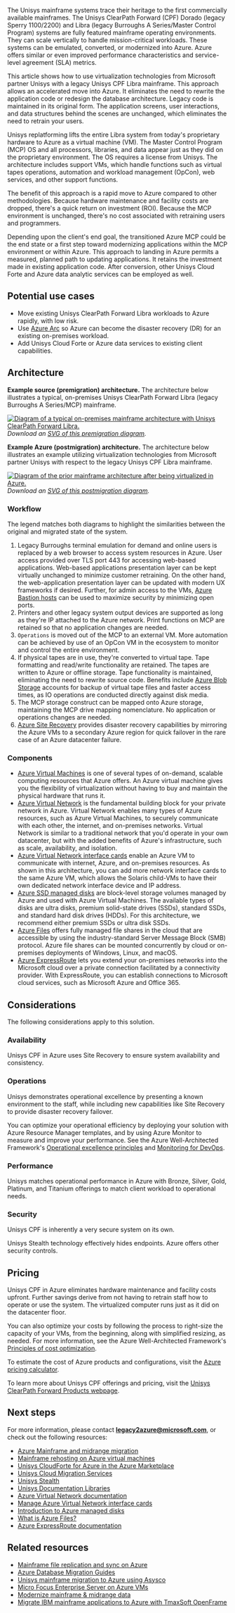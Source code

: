 <!-- cSpell:ignore Unisys ClearPath postmigration HDDs Asysco Tmax tmaxsoft openframe replatforming replatformed -->

The Unisys mainframe systems trace their heritage to the first commercially available mainframes. The Unisys ClearPath Forward (CPF) Dorado (legacy Sperry 1100/2200) and Libra (legacy Burroughs A Series/Master Control Program) systems are fully featured mainframe operating environments. They can scale vertically to handle mission-critical workloads. These systems can be emulated, converted, or modernized into Azure. Azure offers similar or even improved performance characteristics and service-level agreement (SLA) metrics.

This article shows how to use virtualization technologies from Microsoft partner Unisys with a legacy Unisys CPF Libra mainframe. This approach allows an accelerated move into Azure. It eliminates the need to rewrite the application code or redesign the database architecture. Legacy code is maintained in its original form. The application screens, user interactions, and data structures behind the scenes are unchanged, which eliminates the need to retrain your users.

Unisys replatforming lifts the entire Libra system from today's proprietary hardware to Azure as a virtual machine (VM). The Master Control Program (MCP) OS and all processors, libraries, and data appear just as they did on the proprietary environment. The OS requires a license from Unisys. The architecture includes support VMs, which handle functions such as virtual tapes operations, automation and workload management (OpCon), web services, and other support functions.

The benefit of this approach is a rapid move to Azure compared to other methodologies. Because hardware maintenance and facility costs are dropped, there's a quick return on investment (ROI). Because the MCP environment is unchanged, there's no cost associated with retraining users and programmers.

Depending upon the client's end goal, the transitioned Azure MCP could be the end state or a first step toward modernizing applications within the MCP environment or within Azure. This approach to landing in Azure permits a measured, planned path to updating applications. It retains the investment made in existing application code. After conversion, other Unisys Cloud Forte and Azure data analytic services can be employed as well.

## Potential use cases

- Move existing Unisys ClearPath Forward Libra workloads to Azure rapidly, with low risk.
- Use [Azure Arc](https://azure.microsoft.com/services/azure-arc/) so Azure can become the disaster recovery (DR) for an existing on-premises workload.
- Add Unisys Cloud Forte or Azure data services to existing client capabilities.

## Architecture

**Example source (premigration) architecture.** The architecture below illustrates a typical, on-premises Unisys ClearPath Forward Libra (legacy Burroughs A Series/MCP) mainframe.

[![Diagram of a typical on-premises mainframe architecture with Unisys ClearPath Forward Libra.](./media/unisys-clearpath-forward-mainframe-rehost-diagram-premigration-inline.png)](./media/unisys-clearpath-forward-mainframe-rehost-diagram-premigration-expanded.png#lightbox)
*Download an [SVG of this premigration diagram](./media/unisys-clearpath-forward-mainframe-rehost-diagram-premigration.svg).*

**Example Azure (postmigration) architecture.** The architecture below illustrates an example utilizing virtualization technologies from Microsoft partner Unisys with respect to the legacy Unisys CPF Libra mainframe.

[![Diagram of the prior mainframe architecture after being virtualized in Azure.](./media/unisys-clearpath-forward-mainframe-rehost-diagram-postmigration-inline.png)](./media/unisys-clearpath-forward-mainframe-rehost-diagram-postmigration-expanded.png#lightbox)
*Download an [SVG of this postmigration diagram](./media/unisys-clearpath-forward-mainframe-rehost-diagram-postmigration.svg).*

### Workflow

The legend matches both diagrams to highlight the similarities between the original and migrated state of the system.

1. Legacy Burroughs terminal emulation for demand and online users is replaced by a web browser to access system resources in Azure. User access provided over TLS port 443 for accessing web-based applications. Web-based applications presentation layer can be kept virtually unchanged to minimize customer retraining. On the other hand, the web-application presentation layer can be updated with modern UX frameworks if desired. Further, for admin access to the VMs, [Azure Bastion hosts](https://azure.microsoft.com/services/azure-bastion/) can be used to maximize security by minimizing open ports.
1. Printers and other legacy system output devices are supported as long as they're IP attached to the Azure network. Print functions on MCP are retained so that no application changes are needed.
1. `Operations` is moved out of the MCP to an external VM. More automation can be achieved by use of an OpCon VM in the ecosystem to monitor and control the entire environment.
1. If physical tapes are in use, they're converted to virtual tape. Tape formatting and read/write functionality are retained. The tapes are written to Azure or offline storage. Tape functionality is maintained, eliminating the need to rewrite source code. Benefits include [Azure Blob Storage](https://azure.microsoft.com/services/storage/blobs/) accounts for backup of virtual tape files and faster access times, as IO operations are conducted directly against disk media.
1. The MCP storage construct can be mapped onto Azure storage, maintaining the MCP drive mapping nomenclature. No application or operations changes are needed.
1. [Azure Site Recovery](https://azure.microsoft.com/services/site-recovery/) provides disaster recovery capabilities by mirroring the Azure VMs to a secondary Azure region for quick failover in the rare case of an Azure datacenter failure.

### Components

- [Azure Virtual Machines](https://azure.microsoft.com/services/virtual-machines/) is one of several types of on-demand, scalable computing resources that Azure offers. An Azure virtual machine gives you the flexibility of virtualization without having to buy and maintain the physical hardware that runs it.
- [Azure Virtual Network](https://azure.microsoft.com/services/virtual-network/) is the fundamental building block for your private network in Azure. Virtual Network enables many types of Azure resources, such as Azure Virtual Machines, to securely communicate with each other, the internet, and on-premises networks. Virtual Network is similar to a traditional network that you'd operate in your own datacenter, but with the added benefits of Azure's infrastructure, such as scale, availability, and isolation.
- [Azure Virtual Network interface cards](/azure/virtual-network/virtual-networks-overview) enable an Azure VM to communicate with internet, Azure, and on-premises resources. As shown in this architecture, you can add more network interface cards to the same Azure VM, which allows the Solaris child-VMs to have their own dedicated network interface device and IP address.
- [Azure SSD managed disks](/azure/virtual-machines/managed-disks-overview) are block-level storage volumes managed by Azure and used with Azure Virtual Machines. The available types of disks are ultra disks, premium solid-state drives (SSDs), standard SSDs, and standard hard disk drives (HDDs). For this architecture, we recommend either premium SSDs or ultra disk SSDs.
- [Azure Files](https://azure.microsoft.com/services/storage/files/) offers fully managed file shares in the cloud that are accessible by using the industry-standard Server Message Block (SMB) protocol. Azure file shares can be mounted concurrently by cloud or on-premises deployments of Windows, Linux, and macOS.
- [Azure ExpressRoute](https://azure.microsoft.com/services/expressroute/) lets you extend your on-premises networks into the Microsoft cloud over a private connection facilitated by a connectivity provider. With ExpressRoute, you can establish connections to Microsoft cloud services, such as Microsoft Azure and Office 365.

## Considerations

The following considerations apply to this solution.

### Availability

Unisys CPF in Azure uses Site Recovery to ensure system availability and consistency.

### Operations

Unisys demonstrates operational excellence by presenting a known environment to the staff, while including new capabilities like Site Recovery to provide disaster recovery failover.

You can optimize your operational efficiency by deploying your solution with Azure Resource Manager templates, and by using Azure Monitor to measure and improve your performance. See the Azure Well-Architected Framework's [Operational excellence principles](/azure/architecture/framework/devops/principles) and [Monitoring for DevOps](/azure/architecture/framework/devops/checklist).

### Performance

Unisys matches operational performance in Azure with Bronze, Silver, Gold, Platinum, and Titanium offerings to match client workload to operational needs.

### Security

Unisys CPF is inherently a very secure system on its own.

Unisys Stealth technology effectively hides endpoints. Azure offers other security controls.

## Pricing

Unisys CPF in Azure eliminates hardware maintenance and facility costs upfront. Further savings derive from not having to retrain staff how to operate or use the system. The virtualized computer runs just as it did on the datacenter floor.

You can also optimize your costs by following the process to right-size the capacity of your VMs, from the beginning, along with simplified resizing, as needed. For more information, see the Azure Well-Architected Framework's [Principles of cost optimization](/azure/architecture/framework/cost/overview).

To estimate the cost of Azure products and configurations, visit the [Azure pricing calculator](https://azure.microsoft.com/pricing/calculator/).

To learn more about Unisys CPF offerings and pricing, visit the [Unisys ClearPath Forward Products webpage](https://www.unisys.com/offerings/clearpath-forward/clearpath-forward-products).

## Next steps

For more information, please contact **legacy2azure@microsoft.com**, or check out the following resources:

- [Azure Mainframe and midrange migration](https://azure.microsoft.com/migration/mainframe)
- [Mainframe rehosting on Azure virtual machines](/azure/virtual-machines/workloads/mainframe-rehosting/overview)
- [Unisys CloudForte for Azure in the Azure Marketplace](https://azuremarketplace.microsoft.com/marketplace/apps/unisys-azuremp-stealth.cloudforte_for_azure?tab=Overview)
- [Unisys Cloud Migration Services](https://www.unisys.com/offerings/cloud-services/cloud-migration)
- [Unisys Stealth](https://stealthsecurity.unisys.com)
- [Unisys Documentation Libraries](https://www.unisys.com/about-us/support/documentation-libraries)
- [Azure Virtual Network documentation](/azure/virtual-network)
- [Manage Azure Virtual Network interface cards](/azure/virtual-network/virtual-network-network-interface)
- [Introduction to Azure managed disks](/azure/virtual-machines/managed-disks-overview)
- [What is Azure Files?](/azure/storage/files/storage-files-introduction)
- [Azure ExpressRoute documentation](/azure/expressroute/expressroute-introduction)

## Related resources

- [Mainframe file replication and sync on Azure](../../solution-ideas/articles/mainframe-azure-file-replication.yml)
- [Azure Database Migration Guides](https://datamigration.microsoft.com)
- [Unisys mainframe migration to Azure using Asysco](../../reference-architectures/migration/unisys-mainframe-migration.yml)
- [Micro Focus Enterprise Server on Azure VMs](./micro-focus-server.yml)
- [Modernize mainframe & midrange data](../../reference-architectures/migration/modernize-mainframe-data-to-azure.yml)
- [Migrate IBM mainframe applications to Azure with TmaxSoft OpenFrame](../../solution-ideas/articles/migrate-mainframe-apps-with-tmaxsoft-openframe.yml)
